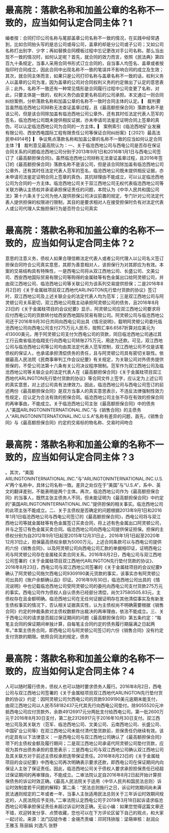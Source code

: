 # 最高院：落款名称和加盖公章的名称不一致的，应当如何认定合同主体？1

编者按：合同打印公司名称与尾部盖章公司名称不一致的情况，在实践中经常遇到，比如合同抬头写的是总公司或母公司，盖章的却是分公司或子公司；又如公司名称打出别字、少字；再如替换合同模板过程中忘记更改对手公司名称。那么当出现不一致的情况时，如何认定呢？首先，就合同的效力而言，依照《民法典》第四百九十条规定，当事人采用合同书形式订立合同的，自当事人均签名、盖章或者按指印时合同成立，因此合同中出现名称不一致的笔误并不影响合同的成立及生效；其次，就合同主体而言，如果只是公司打印名称与盖章名称不一致的话，权利义务人以盖章的公司为准，因为盖章的公司对合同权利义务的约定做出了认定的意思表示；此外，名称不一致还有一种常见情形是合同履行过程中公司变更了名称，对此，只要主体是一致的，权利义务仍由变更名称后的公司承担。本文通过一则合同纠纷案例，分析落款名称和加盖公章的名称不一致时合同主体的认定。▎ 裁判要旨虽然临沧西地公司辩称无法查证盖章过程，且《最高额担保合同》落款名称不是该公司，但是该合同除加盖有临沧西地公司公章外，还有其时任法定代表人范军的签名，临沧西地公司既未提供相反证据，亦未申请司法鉴定证明合同上签章的真伪，可以认定临沧西地公司为合同的一方主体。▎ 案例索引《临沧西地矿业发展有限公司、西安西电国际工程有限责任公司等保证合同纠纷案》【（2021）最高法民申4914号】▎ 争议焦点落款名称和加盖公章的名称不一致的应当如何认定合同主体？▎ 裁判意见最高院认为：一、关于临沧西地公司与西电公司是否存在保证合同关系的问题临沧西地公司分别于2013年9月1日和2016年1月1日与西电公司签订了《最高额担保合同》。虽然临沧西地公司辩称无法查证盖章过程，且2016年签订的《最高额担保合同》落款名称不是该公司，但是该合同除加盖有临沧西地公司公章外，还有其时任法定代表人范军的签名，临沧西地公司既未提供相反证据，亦未申请司法鉴定证明合同上签章的真伪，其抗辩理由不能成立，可以认定临沧西地公司为合同的一方主体。临沧西地公司关于双江西地公司无权代表临沧西地公司等关联方确认主债权并承诺承担保证责任的问题，本院认为《中华人民共和国公司法》第十六条关于公司为他人提供担保公司决议前置的规定，专门针对公司法定代表人提供担保的权限进行限制，其目的是要求相对人在接受担保时负有对法定代表人或公司代理人实施担保行为是否符合公司真实

# 最高院：落款名称和加盖公章的名称不一致的，应当如何认定合同主体？2

意思的注意义务，债权人如果合理信赖法定代表人或者公司代理人以公司名义签订担保合同符合公司真实意思，其即为善意相对人，该担保行为对其即应为有效。本案的交易结构具有特殊性，一是西电公司将从双江西地公司、长盛公司、文美公司、西安西地国际贸易有限公司等购得的金属硅等有色金属出口给阿灵顿公司，并由双江西地公司、临沧西地公司等关联公司为该系列交易提供担保；二是2016年8月2日的《关于金属硅项目双江西地代ARLINGTON先行垫付货款的协议》签订时，双江西地公司及上述关联企业的法定代表人均为范军；三是双江西地公司与阿灵顿公司关系密切，双江西地公司既主动承担阿灵顿公司的债务，且2016年8月23日的《关于金属硅项目的会议纪要》显示，阿灵顿公司应双江西地公司要求将应付西电公司的货款转付给西安西地国际贸易有限公司。阿灵顿公司与临沧西地公司还于2016年9月30日共同向西电公司出具《情况说明》，载明阿灵顿公司委托临沧西地公司向西电公司支付275万元人民币，按照汇率6.6587折算对应美元为413000美元，用于阿灵顿公司支付欠西电公司的货款，同日临沧西地公司通过其工行云南省临沧临翔支行向西电公司转账275万元，用途为还款。可见，双江西地公司与临沧西地公司等公司均由其法定代表人范军控制，双江西地公司不仅是该笔债权的保证人，也承诺承担清偿债务的责任，且与阿灵顿公司具有密切关联性。依据最高人民法院《民商事审判工作会议纪要》有关规定，为关联公司对外债务提供担保的，不受公司法第十六条有关公司决议程序限制。范军作为双江西地公司及临沧西地公司等关联企业的法定代表人在《最高额担保合同》《关于金属硅项目双江西地代ARLINGTON先行垫付货款的协议》等合同文件上签字，应认定为上述公司的真实意思，对上述公司具有法律效力。因此，临沧西地公司与西电公司签订的前述两份《最高额担保合同》是双方当事人的真实意思表示，不违反法律强制性效力性规定，应认定为合法有效的担保合同。临沧西地公司主张不存在有效的担保合同的再审事由，不能成立。关于临沧西地公司主张《最高额担保合同》中的债务人“美国ARLINGTONINTERNATIONAL.INC.”与《销售合同》的主债务人“ARLINGTONINTERNATIONAL.INC.U.S.A”名称有差异的问题，首先，《销售合同》与《最高额担保合同》约定的交易标的物名称、交易时间吻合

# 最高院：落款名称和加盖公章的名称不一致的，应当如何认定合同主体？3

。其次，“美国ARLINGTONINTERNATIONAL.INC.”与“ARLINGTONINTERNATIONAL.INC.U.S.A”两个名称中，具体公司名称一致。差异之处仅在于“美国”与“U.S.A”，系中、英文的翻译差别，不能表明是两个主体。再次，临沧西地公司作为《最高额担保合同》的当事人，既然主张主债务人不同，但未能证明为《最高额担保合同》中约定的“美国ARLINGTONINTERNATIONAL.INC.”提供担保的相关事实。临沧西地公司的此项主张不能成立。二、关于主债权是否确定的问题根据2013年9月1日和2016年1月1日临沧西地公司与西电公司签订的《最高额担保合同》，西电公司将与双江西地公司等就金属硅等有色金属签订买卖合同，将上述有色金属出口阿灵顿公司，并与之签订有色金属买卖合同。临沧西地公司向西电公司提供保证担保。担保的主债权分别为自2012年9月1日起至2015年12月31日止，2016年1月1日起至2020年12月31日止，担保最高债权余额为5000万元。上述合同条款可以与西电公司提供的六份《销售合同》，以及阿灵顿公司向西电公司汇款的单据相印证，证明西电公司与阿灵顿公司存在金属硅买卖合同关系。2016年8月2日，西电公司与双江西地公司签署的《关于金属硅项目双江西地代ARLINGTON先行垫付货款的协议》、2016年8月23日，西电公司与双江西地公司签署的《关于金属硅项目的会议纪要》确认了阿灵顿公司拖欠西电公司9309190美元货款的事实，该事实亦有阿灵顿公司出具的《账户余额确认函》印证。2016年9月30日，临沧西地公司出具的《情况说明》中也记载临沧西地公司受阿灵顿公司的委托向西电公司支付货款275万元的事实。西电公司作为债权人自认债务已经部分清偿，尚欠37580505.83元，主债权存在且金额明确。临沧西地公司在无任何证据证明存在其他清偿事实及有新发生债权事实的情况下，否认相关证据真实性，认为主债权尚不明确需要根据《销售合同》约定的仲裁条款对主债权数额作出裁决的再审理由，依法不能成立。三、关于西电公司的请求是否超过保证期间的问题《最高额担保合同》第五条约定：“每笔主合同的保证期间单独计算，自每笔主合同约定的债务履行期届满之日起两年。”本案主债务合同，即西电公司与阿灵顿公司签订的六份《销售合同》没有约定支付货款的期限。依照合同法的规定，债务

# 最高院：落款名称和加盖公章的名称不一致的，应当如何认定合同主体？4

人可以随时履行债务，债权人也可以随时要求债务人履行。2016年8月2日，西电公司与双江西地公司签署的《关于金属硅项目双江西地代ARLINGTON先行垫付货款的协议》约定：因阿灵顿公司欠西电公司的货款9309190美元逾期未能支付，由双江西地公司以人民币58182437元代其先行向西电公司垫付。除9055520元冲抵西电公司应付货款外，余款49126917元分两批支付给西电公司。第一批2600万元于2016年8月30日支付，第二批23126917元于2016年10月30日支付。双江西地公司及其关联方（范军、临沧西地公司、文美公司、云南西地公司、长盛公司、中国矿业公司等）在双江西地公司未能付清代垫货款前，担保责任仍继续有效。该约定具有以下法律意义：一是西电公司与双江西地公司确认了《最高额担保合同》项下的主债权金额及履行期间；二是双江西地公司承诺代阿灵顿公司垫付货款，应视为其作出债务承担的意思表示；三是西电公司与双江西地公司确认双江西地公司及其关联方对于前述主债权承担连带保证责任。2016年8月23日的《关于金属硅项目的会议纪要》中西电公司再次明确表示要求还款，即西电公司在保证期间内向保证人主张了保证责任。因此，临沧西地公司关于债权人要求承担担保责任已经超过保证期间的再审理由，不能成立。二审法院认定自2016年8月2日起开始计算担保债务的诉讼时效正确。《最高人民法院关于适用〈中华人民共和国民法总则〉诉讼时效制度若干问题的解释》第二条：“民法总则施行之日，诉讼时效期间尚未满民法通则规定的二年或者一年，当事人主张适用民法总则关于三年诉讼时效期间规定的，人民法院应予支持。”二审法院认定西电公司于2019年3月18日起诉请求临沧西地公司等承担保证责任未超过诉讼时效正确。无讼小编：如果您觉得这篇文章还不错，欢迎转发分享、点赞收藏，您也可以在下方评论区留下自己的观点，和大家一起讨论。来源：法门囚徒作者：金锡杰责编：邓珂玮排版：梁萌审核：赵润众 王雅玉 陈丽娟 刘逸凡 张野

